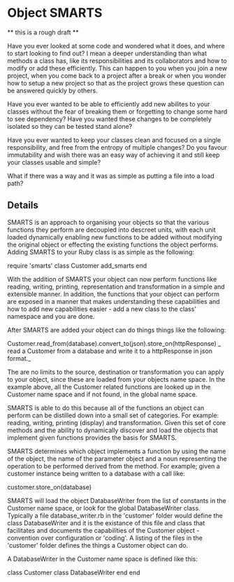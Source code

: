# Object SMARTS

** this is a rough draft **

Have you ever looked at some code and wondered what it does, and where to start looking to find out?
I mean a deeper understanding than what methods a class has, like its responsibilities and its 
collaborators and how to modify or add these efficiently.
This can happen to you when you join a new project, when you come back to a project after a break
or when you wonder how to setup a new project so that as the project grows these question can be 
answered quickly by others.

Have you ever wanted to be able to efficiently add new abilites to your classes without the fear of
breaking them or forgetting to change some hard to see dependency? Have you wanted these changes to
be completely isolated so they can be tested stand alone? 

Have you ever wanted to keep your classes clean and focused on a single responsibility, and free from 
the entropy of multiple changes? Do you favour immutability and wish there was an easy way of 
achieving it and still keep your classes usable and simple?

What if there was a way and it was as simple as putting a file into a load path?

## Details 

SMARTS is an approach to organising your objects so that the various functions they perform are decoupled
into descreet units, with each unit loaded dynamically enabling new functions to be added without modifying
the original object or effecting the existing functions the object performs. Adding SMARTS to your Ruby 
class is as simple as the following:

  require 'smarts'
  class Customer
    add_smarts
  end

With the addition of SMARTS your object can now perform functions like reading, writing, printing, 
representation and transformation in a simple and extensible manner. In addition, the functions that
your object can perform are exposed in a manner that makes understanding these capabilities and how to
add new capabilities easier - add a new class to the class' namespace and you are done.

After SMARTS are added your object can do things things like the following:

  Customer.read_from(database).convert_to(json).store_on(httpResponse)
_ read a Customer from a database and write it to a httpResponse in json format._

The are no limits to the source, destination or transformation you can apply to your object, since these
are loaded from your objects name space. In the example above, all the Customer related functions are 
looked up in the Customer name space and if not found, in the global name space.

SMARTS is able to do this because all of the functions an object can perform can be distilled down into a
small set of categories. For example: reading, writing, printing (display) and transformation. Given this
set of core methods and the ability to dynamically discover and load the objects that implement given
functions provides the basis for SMARTS.

SMARTS determines which object implements a function by using the name of the object, the name of the parameter 
object and a noun representing the operation to be performed derived from the method. For example; given a 
customer instance being written to a database with a call like: 

  customer.store_on(database) 

SMARTS will load the object DatabaseWriter from the list of constants in the Customer name space, or look for 
the global DatabaseWriter class. Typically a file database_writer.rb in the 'customer' folder would define the
class DatabaseWriter and it is the existance of this file and class that facilitates and documents the capabilities
of the Customer object - convention over configuration or 'coding'. A listing of the files in the 'customer'
folder defines the things a Customer object can do.

A DatabaseWriter in the Customer name space is defined like this:

  class Customer
    class DatabaseWriter
    end
  end

